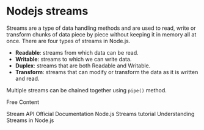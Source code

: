 # Nodejs streams

Streams are a type of data handling methods and are used to read, write or transform chunks of data piece by piece without keeping it in memory all at once. There are four types of streams in Node.js.

- **Readable**: streams from which data can be read.
- **Writable**: streams to which we can write data.
- **Duplex**: streams that are both Readable and Writable.
- **Transform**: streams that can modify or transform the data as it is written and read.

Multiple streams can be chained together using `pipe()` method.

<ResourceGroupTitle>Free Content</ResourceGroupTitle>

<BadgeLink colorScheme='blue' badgeText='Official Website' href='https://nodejs.org/api/stream.html'>Stream API Official Documentation</BadgeLink>
<BadgeLink badgeText='Watch' href='https://www.youtube.com/watch?v=GlybFFMXXmQ'>Node.js Streams tutorial</BadgeLink>
<BadgeLink colorScheme='yellow' badgeText='Read' href='https://nodesource.com/blog/understanding-streams-in-nodejs'>Understanding Streams in Node.js</BadgeLink>
